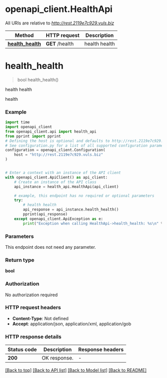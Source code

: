 # openapi_client.HealthApi

All URIs are relative to *http://rest.2119e7c929.vuls.biz*

Method | HTTP request | Description
------------- | ------------- | -------------
[**health_health**](HealthApi.md#health_health) | **GET** /health | health health


# **health_health**
> bool health_health()

health health

health

### Example


```python
import time
import openapi_client
from openapi_client.api import health_api
from pprint import pprint
# Defining the host is optional and defaults to http://rest.2119e7c929.vuls.biz
# See configuration.py for a list of all supported configuration parameters.
configuration = openapi_client.Configuration(
    host = "http://rest.2119e7c929.vuls.biz"
)


# Enter a context with an instance of the API client
with openapi_client.ApiClient() as api_client:
    # Create an instance of the API class
    api_instance = health_api.HealthApi(api_client)

    # example, this endpoint has no required or optional parameters
    try:
        # health health
        api_response = api_instance.health_health()
        pprint(api_response)
    except openapi_client.ApiException as e:
        print("Exception when calling HealthApi->health_health: %s\n" % e)
```


### Parameters
This endpoint does not need any parameter.

### Return type

**bool**

### Authorization

No authorization required

### HTTP request headers

 - **Content-Type**: Not defined
 - **Accept**: application/json, application/xml, application/gob


### HTTP response details

| Status code | Description | Response headers |
|-------------|-------------|------------------|
**200** | OK response. |  -  |

[[Back to top]](#) [[Back to API list]](../README.md#documentation-for-api-endpoints) [[Back to Model list]](../README.md#documentation-for-models) [[Back to README]](../README.md)

